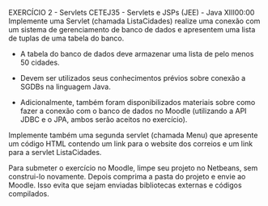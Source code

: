 EXERCÍCIO 2 - Servlets
CETEJ35 - Servlets e JSPs (JEE) - Java XIII00:00
Implemente uma Servlet (chamada ListaCidades) realize uma conexão com um sistema de gerenciamento de banco de dados e apresentem uma lista de tuplas de uma tabela do banco. 

- A tabela do banco de dados deve armazenar uma lista de pelo menos 50 cidades.

- Devem ser utilizados seus conhecimentos prévios sobre conexão a SGDBs na linguagem Java.

- Adicionalmente, também foram disponibilizados materiais sobre como fazer a conexão com o banco de dados no Moodle (utilizando a API JDBC e o JPA, ambos serão aceitos no exercício).

Implemente também uma segunda servlet (chamada Menu) que apresente um código HTML contendo um link para o website dos correios e um link para a servlet ListaCidades.


Para submeter o exercício no Moodle, limpe seu projeto no Netbeans, sem construi-lo novamente. Depois comprima a pasta do projeto e envie ao Moodle. Isso evita que sejam enviadas bibliotecas externas e códigos compilados.
